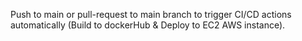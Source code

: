 Push to main or pull-request to main branch to trigger CI/CD actions automatically (Build to dockerHub & Deploy to EC2 AWS instance).
